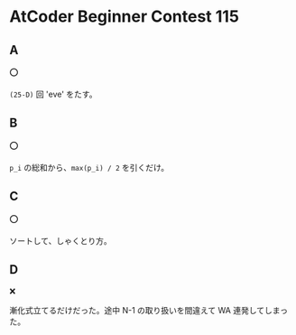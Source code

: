 # AtCoder Beginner Contest 115

## A

:o:

`(25-D)` 回 'eve' をたす。

## B

:o:

`p_i` の総和から、`max(p_i) / 2` を引くだけ。

## C

:o:

ソートして、しゃくとり方。

## D

:x:

漸化式立てるだけだった。途中 N-1 の取り扱いを間違えて WA 連発してしまった。
